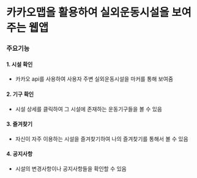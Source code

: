 # 카카오맵을 활용하여 실외운동시설을 보여주는 웹앱


### 주요기능

#### 1. 시설 확인
  - 카카오 api를 사용하여 사용자 주변 실외운동시설을 마커를 통해 보여줌
#### 2. 기구 확인
  - 시설 상세를 클릭하여 그 시설에 존재하는 운동기구들을 볼 수 있음
#### 3. 즐겨찾기
  - 자신이 자주 이용하는 시설을 즐겨찾기하여 나의 즐겨찾기를 통해서 볼 수 있음
#### 4. 공지사항
  - 시설의 변경사항이나 공지사항들을 확인할 수 있음
